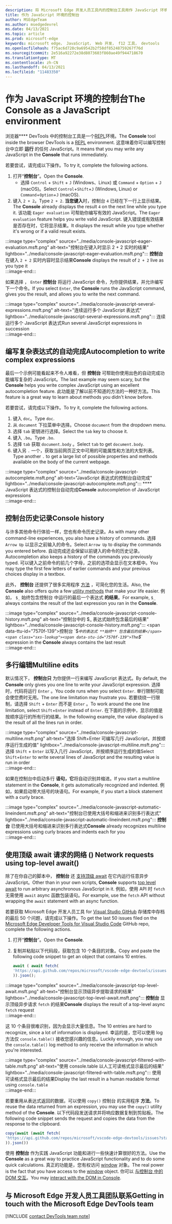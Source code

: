 ```yaml
---
description: 将 Microsoft Edge 开发人员工具内的控制台工具用作 JavaScript 环境的简介。
title: 作为 JavaScript 环境的控制台
author: MSEdgeTeam
ms.author: msedgedevrel
ms.date: 04/13/2021
ms.topic: article
ms.prod: microsoft-edge
keywords: microsoft edge， JavaScript， Web 开发， f12 工具， devtools
ms.openlocfilehash: f75ac6d728c9a69542b2f58df85248759267f76d
ms.sourcegitcommit: 2e516a92272e38d8073603f860ae49f944718670
ms.translationtype: MT
ms.contentlocale: zh-CN
ms.lasthandoff: 04/13/2021
ms.locfileid: "11483350"
---
```

# <a name="the-console-as-a-javascript-environment"></a><span data-ttu-id="7570f-104">作为 JavaScript 环境的控制台</span><span class="sxs-lookup"><span data-stu-id="7570f-104">The Console as a JavaScript environment</span></span>  

<span data-ttu-id="7570f-105">浏览器\*\*\*\* DevTools 中的控制台工具是一个[REPL][WikiReadEvalPrintLoop]环境。</span><span class="sxs-lookup"><span data-stu-id="7570f-105">The **Console** tool inside the browser DevTools is a [REPL][WikiReadEvalPrintLoop] environment.</span></span>  <span data-ttu-id="7570f-106">这意味着你可以编写控制台中立即 **运行** 的任何 JavaScript。</span><span class="sxs-lookup"><span data-stu-id="7570f-106">It means that you may write any JavaScript in the **Console** that runs immediately.</span></span>

<span data-ttu-id="7570f-107">若要尝试，请完成以下操作。</span><span class="sxs-lookup"><span data-stu-id="7570f-107">To try it, complete the following actions.</span></span>  

1.  <span data-ttu-id="7570f-108">打开“**控制台**”。</span><span class="sxs-lookup"><span data-stu-id="7570f-108">Open the **Console**.</span></span>  
    *   <span data-ttu-id="7570f-109">选择 `Control` + `Shift` + `J` \(Windows、Linux\) 或 `Command` + `Option` + `J` \(macOS\)。</span><span class="sxs-lookup"><span data-stu-id="7570f-109">Select `Control`+`Shift`+`J` \(Windows, Linux\) or `Command`+`Option`+`J` \(macOS\).</span></span>  
1.  <span data-ttu-id="7570f-110">键入 `2 + 2`。</span><span class="sxs-lookup"><span data-stu-id="7570f-110">Type `2 + 2`.</span></span>  <span data-ttu-id="7570f-111">**当您键入**时，控制台 `4` 已经在下一行上显示结果。</span><span class="sxs-lookup"><span data-stu-id="7570f-111">The **Console** already displays the result `4` on the next line while you type it.</span></span>  <span data-ttu-id="7570f-112">该功能 `Eager evaluation` 可帮助你编写有效的 JavaScript。</span><span class="sxs-lookup"><span data-stu-id="7570f-112">The `Eager evaluation` feature helps you write valid JavaScript.</span></span>  <span data-ttu-id="7570f-113">键入错误或有效结果是否存在时，它将显示结果。</span><span class="sxs-lookup"><span data-stu-id="7570f-113">It displays the result while you type whether it's wrong or if a valid result exists.</span></span>  

:::image type="complex" source="../media/console-javascript-eager-evaluation.msft.png" alt-text="控制台在键入时显示 2 + 2 实时的结果" lightbox="../media/console-javascript-eager-evaluation.msft.png":::
   <span data-ttu-id="7570f-115">**控制台** 在键入 `2 + 2` 实时内容时显示结果</span><span class="sxs-lookup"><span data-stu-id="7570f-115">**Console** displays the result of `2 + 2` live as you type it</span></span>  
:::image-end:::  

<span data-ttu-id="7570f-116">如果选择 ， `Enter` **控制台** 将运行 JavaScript 命令，为你提供结果，并允许编写下一个命令。</span><span class="sxs-lookup"><span data-stu-id="7570f-116">If you select `Enter`, the **Console** runs the JavaScript command, gives you the result, and allows you to write the next command.</span></span>  

:::image type="complex" source="../media/console-javascript-several-expressions.msft.png" alt-text="连续运行多个 JavaScript 表达式" lightbox="../media/console-javascript-several-expressions.msft.png":::
   <span data-ttu-id="7570f-118">连续运行多个 JavaScript 表达式</span><span class="sxs-lookup"><span data-stu-id="7570f-118">Run several JavaScript expressions in succession</span></span>  
:::image-end:::  

## <a name="autocompletion-to-write-complex-expressions"></a><span data-ttu-id="7570f-119">编写复杂表达式的自动完成</span><span class="sxs-lookup"><span data-stu-id="7570f-119">Autocompletion to write complex expressions</span></span>

<span data-ttu-id="7570f-120">最后一个示例可能看起来不令人难看，但 **控制台** 可帮助你使用出色的自动完成功能编写复杂的 JavaScript。</span><span class="sxs-lookup"><span data-stu-id="7570f-120">The last example may seem scary, but the **Console** helps you write complex JavaScript using an excellent autocompletion feature.</span></span>  <span data-ttu-id="7570f-121">此功能是了解以前不知道的方法的一种好方法。</span><span class="sxs-lookup"><span data-stu-id="7570f-121">This feature is a great way to learn about methods you didn't know before.</span></span>  

<span data-ttu-id="7570f-122">若要尝试，请完成以下操作。</span><span class="sxs-lookup"><span data-stu-id="7570f-122">To try it, complete the following actions.</span></span>  

1.  <span data-ttu-id="7570f-123">键入 `doc`。</span><span class="sxs-lookup"><span data-stu-id="7570f-123">Type `doc`.</span></span>  
1.  <span data-ttu-id="7570f-124">从 `document` 下拉菜单中选择。</span><span class="sxs-lookup"><span data-stu-id="7570f-124">Choose `document` from the dropdown menu.</span></span>  
1.  <span data-ttu-id="7570f-125">选择 `tab` 密钥进行选择。</span><span class="sxs-lookup"><span data-stu-id="7570f-125">Select the `tab` key to choose it.</span></span>  
1.  <span data-ttu-id="7570f-126">键入 `.bo`。</span><span class="sxs-lookup"><span data-stu-id="7570f-126">Type `.bo`.</span></span>  
1.  <span data-ttu-id="7570f-127">选择 `tab` 获取 `document.body` 。</span><span class="sxs-lookup"><span data-stu-id="7570f-127">Select `tab` to get `document.body`.</span></span>  
1.  <span data-ttu-id="7570f-128">键入另 `.` 一个，获取当前网页正文中可用的可能属性和方法的大型列表。</span><span class="sxs-lookup"><span data-stu-id="7570f-128">Type another `.` to get a large list of possible properties and methods available on the body of the current webpage.</span></span>  

:::image type="complex" source="../media/console-javascript-autocomplete.msft.png" alt-text="JavaScript 表达式的控制台自动完成" lightbox="../media/console-javascript-autocomplete.msft.png":::
   <span data-ttu-id="7570f-130">\*\*\*\* JavaScript 表达式的控制台自动完成</span><span class="sxs-lookup"><span data-stu-id="7570f-130">**Console** autocompletion of JavaScript expressions</span></span>  
:::image-end:::  

## <a name="console-history"></a><span data-ttu-id="7570f-131">控制台历史记录</span><span class="sxs-lookup"><span data-stu-id="7570f-131">Console history</span></span>

<span data-ttu-id="7570f-132">与许多其他命令行体验一样，您也有命令历史记录。</span><span class="sxs-lookup"><span data-stu-id="7570f-132">As with many other command-line experiences, you also have a history of commands.</span></span>  <span data-ttu-id="7570f-133">选择 `Arrow Up` 以显示之前输入的命令。</span><span class="sxs-lookup"><span data-stu-id="7570f-133">Select `Arrow Up` to display the commands you entered before.</span></span>  <span data-ttu-id="7570f-134">自动完成还会保留以前键入的命令的历史记录。</span><span class="sxs-lookup"><span data-stu-id="7570f-134">Autocompletion also keeps a history of the commands you previously typed.</span></span>  <span data-ttu-id="7570f-135">可以键入之前命令的前几个字母，之前的选项会显示在文本框中。</span><span class="sxs-lookup"><span data-stu-id="7570f-135">You may type the first few letters of earlier commands and your previous choices display in a textbox.</span></span>  

<span data-ttu-id="7570f-136">此外， **控制台** 还提供了很多实用程序 [方法][DevtoolsConsoleUtilities] ，可简化您的生活。</span><span class="sxs-lookup"><span data-stu-id="7570f-136">Also, the **Console** also offers quite a few [utility methods][DevtoolsConsoleUtilities] that make your life easier.</span></span>  <span data-ttu-id="7570f-137">例如， `$_` 始终包含控制台 中运行的最后一个表达式 **的结果**。</span><span class="sxs-lookup"><span data-stu-id="7570f-137">For example, `$_` always contains the result of the last expression you ran in the **Console**.</span></span>

:::image type="complex" source="../media/console-javascript-console-history.msft.png" alt-text="控制台中的 $_ 表达式始终包含最后的结果" lightbox="../media/console-javascript-console-history.msft.png":::
    <span data-ttu-id="7570f-139">控制台 `$_` 中的表达式 **始终** 包含最后的结果</span><span class="sxs-lookup"><span data-stu-id="7570f-139">The `$_` expression in the **Console** always contains the last result</span></span>  
:::image-end:::  

## <a name="multiline-edits"></a><span data-ttu-id="7570f-140">多行编辑</span><span class="sxs-lookup"><span data-stu-id="7570f-140">Multiline edits</span></span>

<span data-ttu-id="7570f-141">默认情况下， **控制台只** 为你提供一行来编写 JavaScript 表达式。</span><span class="sxs-lookup"><span data-stu-id="7570f-141">By default, the **Console** only gives you one line to write your JavaScript expression.</span></span>  <span data-ttu-id="7570f-142">选择 时，代码将运行 `Enter` 。</span><span class="sxs-lookup"><span data-stu-id="7570f-142">You code runs when you select `Enter`.</span></span> <span data-ttu-id="7570f-143">单行限制可能会使您费时无用。</span><span class="sxs-lookup"><span data-stu-id="7570f-143">The one line limitation may frustrate you.</span></span>  <span data-ttu-id="7570f-144">若要绕绕一行限制，请选择 `Shift` + `Enter` 而不是 `Enter` 。</span><span class="sxs-lookup"><span data-stu-id="7570f-144">To work around the one line limitation, select `Shift`+`Enter` instead of `Enter`.</span></span>  <span data-ttu-id="7570f-145">在下面的示例中，显示的值是按顺序运行的所有行的结果。</span><span class="sxs-lookup"><span data-stu-id="7570f-145">In the following example, the value displayed is the result of all the lines run in order.</span></span>  

:::image type="complex" source="../media/console-javascript-multiline.msft.png" alt-text="选择 Shift+Enter 可编写几行 JavaScript，并按顺序运行生成的值" lightbox="../media/console-javascript-multiline.msft.png":::
   <span data-ttu-id="7570f-147">选择 `Shift` + `Enter` 以写入几行 JavaScript，并按顺序运行生成的值</span><span class="sxs-lookup"><span data-stu-id="7570f-147">Select `Shift`+`Enter` to write several lines of JavaScript and the resulting value is run in order</span></span>  
:::image-end:::  

<span data-ttu-id="7570f-148">如果在控制台中启动多行 **语句，它**将自动识别并缩进。</span><span class="sxs-lookup"><span data-stu-id="7570f-148">If you start a multiline statement in the **Console**, it gets automatically recognized and indented.</span></span>  <span data-ttu-id="7570f-149">例如，如果启动带大括号的块语句。</span><span class="sxs-lookup"><span data-stu-id="7570f-149">For example, if you start a block statement with a curly brace.</span></span>  

:::image type="complex" source="../media/console-javascript-automatic-lineindent.msft.png" alt-text="控制台已使用大括号和缩进来识别多行表达式" lightbox="../media/console-javascript-automatic-lineindent.msft.png":::
    <span data-ttu-id="7570f-151">**控制台** 已使用大括号和缩进来识别多行表达式</span><span class="sxs-lookup"><span data-stu-id="7570f-151">**Console** already recognizes multiline expressions using curly braces and indents each for you</span></span>  
:::image-end:::  

## <a name="network-requests-using-top-level-await"></a><span data-ttu-id="7570f-152">使用顶级 await 请求的网络 () </span><span class="sxs-lookup"><span data-stu-id="7570f-152">Network requests using top-level await()</span></span>  

<span data-ttu-id="7570f-153">除了在你自己的脚本中， **控制台** 还 [支持顶级 await][GithubTc39ProposalTopLevelAwait] 在它内运行任意异步 JavaScript。</span><span class="sxs-lookup"><span data-stu-id="7570f-153">Other than in your own scripts, **Console** supports [top level await][GithubTc39ProposalTopLevelAwait] to run arbitrary asynchronous JavaScript in it.</span></span>  <span data-ttu-id="7570f-154">例如，使用 API 时 `fetch` 无需使用 `await` async 函数包装语句。</span><span class="sxs-lookup"><span data-stu-id="7570f-154">For example, use the `fetch` API without wrapping the `await` statement with an async function.</span></span>  

<span data-ttu-id="7570f-155">若要获取 Microsoft Edge 开发人员工具 for [Visual Studio GitHub][GithubMicrosoftVscodeEdgeDevtools] 存储库中存档的最后 50 个问题，请完成以下操作。</span><span class="sxs-lookup"><span data-stu-id="7570f-155">To get the last 50 issues filed on the [Microsoft Edge Developer Tools for Visual Studio Code][GithubMicrosoftVscodeEdgeDevtools] GitHub repo, complete the following actions.</span></span>  

1.  <span data-ttu-id="7570f-156">打开“**控制台**”。</span><span class="sxs-lookup"><span data-stu-id="7570f-156">Open the **Console**.</span></span>  
1.  <span data-ttu-id="7570f-157">复制并粘贴以下代码段，获取包含 10 个条目的对象。</span><span class="sxs-lookup"><span data-stu-id="7570f-157">Copy and paste the following code snippet to get an object that contains 10 entries.</span></span>  
    
    ```javascript
    await ( await fetch(
    'https://api.github.com/repos/microsoft/vscode-edge-devtools/issues?state=all&per_page=50&page=1'
    )).json();
    ```  
    
:::image type="complex" source="../media/console-javascript-top-level-await.msft.png" alt-text="控制台显示顶级异步提取请求的结果" lightbox="../media/console-javascript-top-level-await.msft.png":::
    <span data-ttu-id="7570f-159">**控制台** 显示顶级异步请求 `fetch` 的结果</span><span class="sxs-lookup"><span data-stu-id="7570f-159">**Console** displays the result of a top-level async `fetch` request</span></span>  
:::image-end:::  

<span data-ttu-id="7570f-160">这 10 个条目很难识别，因为会显示大量信息。</span><span class="sxs-lookup"><span data-stu-id="7570f-160">The 10 entries are hard to recognize, since a lot of information is displayed.</span></span>  <span data-ttu-id="7570f-161">幸运的是，您可以使用 log 方法仅 `console.table()` 接收您感兴趣的信息。</span><span class="sxs-lookup"><span data-stu-id="7570f-161">Luckily enough, you may use the `console.table()` log method to only receive the information in which you're interested.</span></span>  

:::image type="complex" source="../media/console-javascript-filtered-with-table.msft.png" alt-text="使用 console.table 以人工可读格式显示最后的结果" lightbox="../media/console-javascript-filtered-with-table.msft.png":::
    <span data-ttu-id="7570f-163">使用 可读格式显示最后的结果</span><span class="sxs-lookup"><span data-stu-id="7570f-163">Display the last result in a human readable format using</span></span> `console.table`  
:::image-end:::  

<span data-ttu-id="7570f-164">若要重用从表达式返回的数据，可以使用 `copy()` 控制台 的实用程序 **方法**。</span><span class="sxs-lookup"><span data-stu-id="7570f-164">To reuse the data returned from an expression, you may use the `copy()` utility method of the **Console**.</span></span>  <span data-ttu-id="7570f-165">以下代码段发送请求并将响应数据复制到剪贴板。</span><span class="sxs-lookup"><span data-stu-id="7570f-165">The following code snippet sends the request and copies the data from the response to the clipboard.</span></span>  

```javascript
copy(await (await fetch(
'https://api.github.com/repos/microsoft/vscode-edge-devtools/issues?state=all&per_page=50&page=1'
)).json())
```  

<span data-ttu-id="7570f-166">使用 **控制台** 作为实践 JavaScript 功能和进行一些快速计算很好的方法。</span><span class="sxs-lookup"><span data-stu-id="7570f-166">Use the **Console** as a great way to practice JavaScript functionality and to do some quick calculations.</span></span>  <span data-ttu-id="7570f-167">真正的功能是，您有权访问 [window][MdnDocsWebApiWindow] 对象。</span><span class="sxs-lookup"><span data-stu-id="7570f-167">The real power is the fact that you have access to the [window][MdnDocsWebApiWindow] object.</span></span>  <span data-ttu-id="7570f-168">你可以 [与控制台 中的 DOM 交互][DevtoolsConsoleConsoleDomInteraction]。</span><span class="sxs-lookup"><span data-stu-id="7570f-168">You may [interact with the DOM in Console][DevtoolsConsoleConsoleDomInteraction].</span></span>  

## <a name="getting-in-touch-with-the-microsoft-edge-devtools-team"></a><span data-ttu-id="7570f-169">与 Microsoft Edge 开发人员工具团队联系</span><span class="sxs-lookup"><span data-stu-id="7570f-169">Getting in touch with the Microsoft Edge DevTools team</span></span>  

[!INCLUDE [contact DevTools team note](../includes/contact-devtools-team-note.md)]  

<!-- links -->  

[DevtoolsConsoleConsoleDomInteraction]: ./console-dom-interaction.md "使用控制台与 DOM 服务器|Microsoft Docs"  
[DevtoolsConsoleUtilities]: ./utilities.md "控制台实用程序 API 参考 | Microsoft Docs"  

[GithubMicrosoftVscodeEdgeDevtools]: https://github.com/microsoft/vscode-edge-devtools "microsoft/vscode-edge-devtools | GitHub"  

[GithubTc39ProposalTopLevelAwait]: https://github.com/tc39/proposal-top-level-await "ECMAScript 建议：顶级 await - tc39/proposal-top-level-await |GitHub"

[MdnDocsWebApiWindow]: https://developer.mozilla.org/docs/Web/API/Window "窗口|MDN"  

[WikiReadEvalPrintLoop]: https://en.wikipedia.org/wiki/Read%E2%80%93eval%E2%80%93print_loop "Read-eval–print 循环|Wikipedia"  
